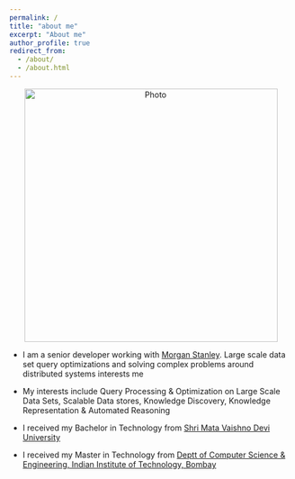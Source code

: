 ```yaml
---
permalink: /
title: "about me"
excerpt: "About me"
author_profile: true
redirect_from:
  - /about/
  - /about.html
---
```


<p align="center">
  <img src="https://gargprat.github.io/files/gargprat.jpeg?raw=true" alt="Photo" style="width: 450px;"/>
</p>


* I am a senior developer working with [Morgan Stanley](https://www.morganstanley.com). Large scale data set query optimizations and solving complex problems around distributed systems interests me

* My interests include Query Processing & Optimization on Large Scale Data Sets, Scalable Data stores, Knowledge Discovery, Knowledge Representation & Automated Reasoning

* I received my Bachelor in Technology from [Shri Mata Vaishno Devi University](https://www.smvdu.ac.in)

* I received my Master in Technology from [Deptt of Computer Science  & Engineering, Indian Institute of Technology, Bombay](https://www.cse.iitb.ac.in)
